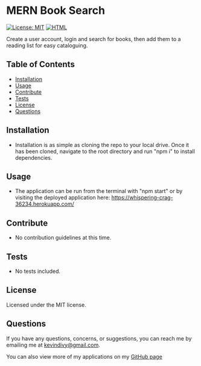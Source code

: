 
  # MERN Book Search 
  [![License: MIT](https://img.shields.io/badge/License-MIT-yellow.svg)](https://opensource.org/licenses/MIT)  [![HTML](https://img.shields.io/badge/-Node-lightgrey)](https://shields.io/) 

  Create a user account, login and search for books, then add them to a reading list for easy cataloguing.

  ## Table of Contents

  * [Installation](#installation)
  * [Usage](#usage)
  * [Contribute](#contribute)
  * [Tests](#tests)
  * [License](#license)
  * [Questions](#questions)
    
  ## Installation
  
  * Installation is as simple as cloning the repo to your local drive. Once it has been cloned, navigate to the root directory and run "npm i" to install dependencies.

  ## Usage
  
  * The application can be run from the terminal with "npm start" or by visiting the deployed application here: https://whispering-crag-36234.herokuapp.com/

  ## Contribute
  
  * No contribution guidelines at this time.

  ## Tests
  
  * No tests included.

  ## License
  Licensed under the MIT license.

  ## Questions
  If you have any questions, concerns, or suggestions, you can reach me by emailing me at kevindivy@gmail.com. 
      
  You can also view more of my applications on my [GitHub page](https://github.com/kevin-ivy)